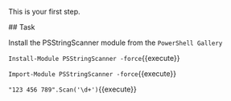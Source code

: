 This is your first step.

## Task

Install the PSStringScanner module from the `PowerShell Gallery`

`Install-Module PSStringScanner -force`{{execute}}

`Import-Module PSStringScanner -force`{{execute}}

`"123 456 789".Scan('\d+')`{{execute}}
